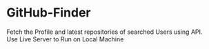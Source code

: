 # GitHub-Finder
Fetch the Profile and latest repositories of searched Users using API. <br />
Use Live Server to Run on Local Machine
